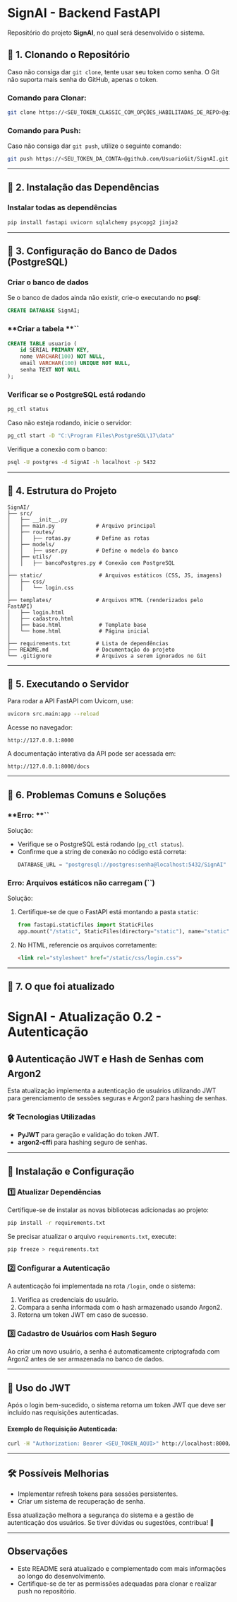 # **SignAI - Backend FastAPI**

Repositório do projeto **SignAI**, no qual será desenvolvido o sistema.

## **📌 1. Clonando o Repositório**

Caso não consiga dar `git clone`, tente usar seu token como senha. O Git não suporta mais senha do GitHub, apenas o token.

### **Comando para Clonar:**

```bash
git clone https://<SEU_TOKEN_CLASSIC_COM_OPÇÕES_HABILITADAS_DE_REPO>@github.com/Projetct-SignAI/SignAI.git
```

### **Comando para Push:**

Caso não consiga dar `git push`, utilize o seguinte comando:

```bash
git push https://<SEU_TOKEN_DA_CONTA>@github.com/UsuarioGit/SignAI.git
```

---

## **📌 2. Instalação das Dependências**

### **Instalar todas as dependências**


```sh
pip install fastapi uvicorn sqlalchemy psycopg2 jinja2
```

---

## **📌 3. Configuração do Banco de Dados (PostgreSQL)**

### **Criar o banco de dados**

Se o banco de dados ainda não existir, crie-o executando no **psql**:

```sql
CREATE DATABASE SignAI;
```

### **Criar a tabela **``

```sql
CREATE TABLE usuario (
    id SERIAL PRIMARY KEY,
    nome VARCHAR(100) NOT NULL,
    email VARCHAR(100) UNIQUE NOT NULL,
    senha TEXT NOT NULL
);
```

### **Verificar se o PostgreSQL está rodando**

```sh
pg_ctl status
```

Caso não esteja rodando, inicie o servidor:

```sh
pg_ctl start -D "C:\Program Files\PostgreSQL\17\data"
```

Verifique a conexão com o banco:

```sh
psql -U postgres -d SignAI -h localhost -p 5432
```

---

## **📌 4. Estrutura do Projeto**

```plaintext
SignAI/
├── src/                     
│   ├── __init__.py
│   ├── main.py             # Arquivo principal
│   ├── routes/
│   │   ├── rotas.py        # Define as rotas
│   ├── models/
│   │   ├── user.py         # Define o modelo do banco
│   ├── utils/
│   │   ├── bancoPostgres.py # Conexão com PostgreSQL
│
├── static/                  # Arquivos estáticos (CSS, JS, imagens)
│   ├── css/
│   │   └── login.css
│
├── templates/              # Arquivos HTML (renderizados pelo FastAPI)
│   ├── login.html
│   ├── cadastro.html
│   ├── base.html            # Template base
│   └── home.html            # Página inicial
│
├── requirements.txt        # Lista de dependências
├── README.md               # Documentação do projeto
└── .gitignore              # Arquivos a serem ignorados no Git
```

---

## **📌 5. Executando o Servidor**

Para rodar a API FastAPI com Uvicorn, use:

```sh
uvicorn src.main:app --reload
```

Acesse no navegador:

```
http://127.0.0.1:8000
```

A documentação interativa da API pode ser acessada em:

```
http://127.0.0.1:8000/docs
```

---

## **📌 6. Problemas Comuns e Soluções**

### **Erro: **``

Solução:

- Verifique se o PostgreSQL está rodando (`pg_ctl status`).
- Confirme que a string de conexão no código está correta:
  ```python
  DATABASE_URL = "postgresql://postgres:senha@localhost:5432/SignAI"
  ```

### **Erro: Arquivos estáticos não carregam (**``**)**

Solução:

1. Certifique-se de que o FastAPI está montando a pasta `static`:
   ```python
   from fastapi.staticfiles import StaticFiles
   app.mount("/static", StaticFiles(directory="static"), name="static")
   ```
2. No HTML, referencie os arquivos corretamente:
   ```html
   <link rel="stylesheet" href="/static/css/login.css">
   ```

---

## **📌 7. O que foi atualizado**

# SignAI - Atualização 0.2 - Autenticação 

## 🔒 Autenticação JWT e Hash de Senhas com Argon2

Esta atualização implementa a autenticação de usuários utilizando JWT para gerenciamento de sessões seguras e Argon2 para hashing de senhas.

### 🛠 Tecnologias Utilizadas
- **PyJWT** para geração e validação do token JWT.
- **argon2-cffi** para hashing seguro de senhas.

---

## 📌 Instalação e Configuração

### 1️⃣ Atualizar Dependências
Certifique-se de instalar as novas bibliotecas adicionadas ao projeto:
```bash
pip install -r requirements.txt
```

Se precisar atualizar o arquivo `requirements.txt`, execute:
```bash
pip freeze > requirements.txt
```

### 2️⃣ Configurar a Autenticação
A autenticação foi implementada na rota `/login`, onde o sistema:
1. Verifica as credenciais do usuário.
2. Compara a senha informada com o hash armazenado usando Argon2.
3. Retorna um token JWT em caso de sucesso.

### 3️⃣ Cadastro de Usuários com Hash Seguro
Ao criar um novo usuário, a senha é automaticamente criptografada com Argon2 antes de ser armazenada no banco de dados.


---

## 🚀 Uso do JWT
Após o login bem-sucedido, o sistema retorna um token JWT que deve ser incluído nas requisições autenticadas.

#### Exemplo de Requisição Autenticada:
```bash
curl -H "Authorization: Bearer <SEU_TOKEN_AQUI>" http://localhost:8000/protected-route
```

---

## 🛠 Possíveis Melhorias
- Implementar refresh tokens para sessões persistentes.
- Criar um sistema de recuperação de senha.

Essa atualização melhora a segurança do sistema e a gestão de autenticação dos usuários. Se tiver dúvidas ou sugestões, contribua! 🎯




---

## Observações

- Este README será atualizado e complementado com mais informações ao longo do desenvolvimento.
- Certifique-se de ter as permissões adequadas para clonar e realizar push no repositório.
